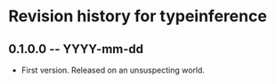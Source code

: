 # Revision history for typeinference

## 0.1.0.0 -- YYYY-mm-dd

* First version. Released on an unsuspecting world.
